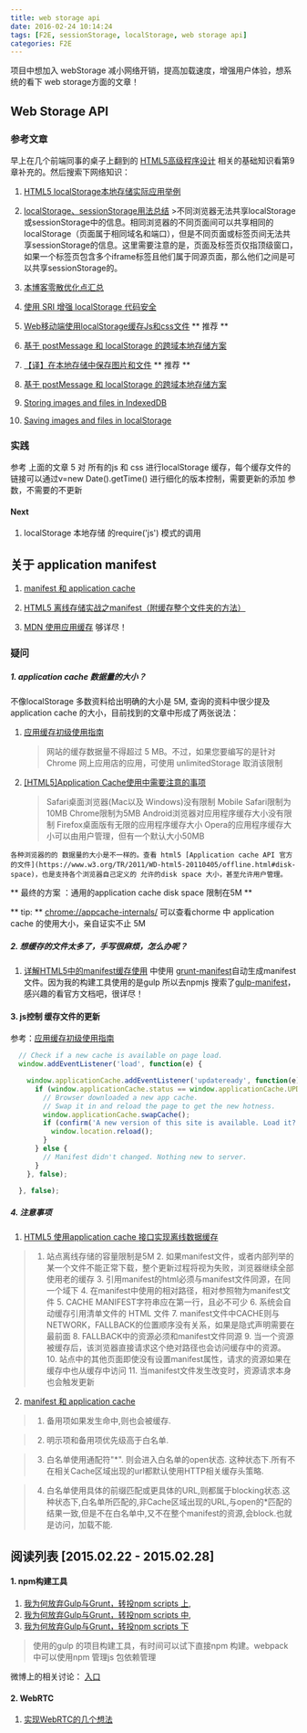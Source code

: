```yaml
---
title: web storage api
date: 2016-02-24 10:14:24
tags: [F2E, sessionStorage, localStorage, web storage api]
categories: F2E
---
```

项目中想加入 webStorage 减小网络开销，提高加载速度，增强用户体验，想系统的看下 web storage方面的文章！
<!-- more -->

## Web Storage API

### 参考文章

早上在几个前端同事的桌子上翻到的 [HTML5高级程序设计](http://book.douban.com/subject/5402708/) 相关的基础知识看第9章补充的。然后搜索下网络知识：

  1. [HTML5 localStorage本地存储实际应用举例](http://www.zhangxinxu.com/wordpress/2011/09/html5-localstorage%E6%9C%AC%E5%9C%B0%E5%AD%98%E5%82%A8%E5%AE%9E%E9%99%85%E5%BA%94%E7%94%A8%E4%B8%BE%E4%BE%8B/)

  2. [localStorage、sessionStorage用法总结](http://adamed.iteye.com/blog/1698740)
    >不同浏览器无法共享localStorage或sessionStorage中的信息。相同浏览器的不同页面间可以共享相同的localStorage（页面属于相同域名和端口），但是不同页面或标签页间无法共享sessionStorage的信息。这里需要注意的是，页面及标签页仅指顶级窗口，如果一个标签页包含多个iframe标签且他们属于同源页面，那么他们之间是可以共享sessionStorage的。

  3. [本博客零散优化点汇总](https://imququ.com/post/summary-of-my-blog-optimization.html)

  4. [使用 SRI 增强 localStorage 代码安全](https://imququ.com/post/enhance-security-for-ls-code.html)

  5. [Web移动端使用localStorage缓存Js和css文件](http://blog.csdn.net/a497785609/article/details/48321405)   ** 推荐 **

  6. [基于 postMessage 和 localStorage 的跨域本地存储方案](http://www.w3ctech.com/topic/284)

  7. [【译】在本地存储中保存图片和文件](http://www.w3ctech.com/topic/767)   ** 推荐 **

  8. [基于 postMessage 和 localStorage 的跨域本地存储方案](http://www.w3ctech.com/topic/284)

  9. [Storing images and files in IndexedDB](https://hacks.mozilla.org/2012/02/storing-images-and-files-in-indexeddb/)

  10. [Saving images and files in localStorage](https://hacks.mozilla.org/2012/02/saving-images-and-files-in-localstorage/)



### 实践

  参考 上面的文章 5 对 所有的js 和 css 进行localStorage 缓存，每个缓存文件的链接可以通过v=new Date().getTime() 进行细化的版本控制，需要更新的添加 参数，不需要的不更新


#### Next

  1. localStorage 本地存储 的require('js') 模式的调用

## 关于 application manifest

  1. [manifest 和 application cache](http://www.cnblogs.com/_franky/archive/2012/11/23/2783947.html)

  2. [HTML5 离线存储实战之manifest（附缓存整个文件夹的方法）](http://www.jnecw.com/p/490)

  3. [MDN 使用应用缓存](https://developer.mozilla.org/zh-CN/docs/Web/HTML/Using_the_application_cache) 够详尽！

### 疑问
##### 1. application cache 数据量的大小？
不像localStorage 多数资料给出明确的大小是 5M, 查询的资料中很少提及 application cache 的大小，目前找到的文章中形成了两张说法：

  1. [应用缓存初级使用指南](http://www.html5rocks.com/zh/tutorials/appcache/beginner/)

     > 网站的缓存数据量不得超过 5 MB。不过，如果您要编写的是针对 Chrome 网上应用店的应用，可使用 unlimitedStorage 取消该限制

  2. [[HTML5]Application Cache使用中需要注意的事项](http://blog.csdn.net/spring21st/article/details/7222390)

     >  Safari桌面浏览器(Mac以及 Windows)没有限制
        Mobile Safari限制为10MB
        Chrome限制为5MB
        Android浏览器对应用程序缓存大小没有限制
        Firefox桌面版有无限的应用程序缓存大小
        Opera的应用程序缓存大小可以由用户管理，但有一个默认大小50MB

    各种浏览器的的 数据量的大小是不一样的。查看 html5 [Application cache API 官方的文件](https://www.w3.org/TR/2011/WD-html5-20110405/offline.html#disk-space)，也是支持各个浏览器自己定义的 允许的disk space 大小，甚至允许用户管理。

  ** 最终的方案 ：通用的application cache disk space 限制在5M **

  ** tip: ** [chrome://appcache-internals/](chrome://appcache-internals/) 可以查看chorme 中 application cache 的使用大小，亲自证实不止 5M


##### 2. 想缓存的文件太多了，手写很麻烦，怎么办呢？

  1. [详解HTML5中的manifest缓存使用](http://www.jb51.net/html5/376884.html) 中使用 [grunt-manifest](https://www.npmjs.com/package/grunt-manifest)自动生成manifest文件。因为我的构建工具使用的是gulp 所以去npmjs 搜索了[gulp-manifest](https://www.npmjs.com/package/gulp-manifest)，感兴趣的看官方文档吧，很详尽！


#### 3. js控制 缓存文件的更新

  参考：[应用缓存初级使用指南](http://www.html5rocks.com/zh/tutorials/appcache/beginner/)
  ``` Javascript
    // Check if a new cache is available on page load.
    window.addEventListener('load', function(e) {

      window.applicationCache.addEventListener('updateready', function(e) {
        if (window.applicationCache.status == window.applicationCache.UPDATEREADY) {
          // Browser downloaded a new app cache.
          // Swap it in and reload the page to get the new hotness.
          window.applicationCache.swapCache();
          if (confirm('A new version of this site is available. Load it?')) {
            window.location.reload();
          }
        } else {
          // Manifest didn't changed. Nothing new to server.
        }
      }, false);

    }, false);

  ```


##### 4. 注意事项

  1. [ HTML5 使用application cache 接口实现离线数据缓存](http://blog.csdn.net/fdipzone/article/details/12718945)

  > 1. 站点离线存储的容量限制是5M
    2. 如果manifest文件，或者内部列举的某一个文件不能正常下载，整个更新过程将视为失败，浏览器继续全部使用老的缓存
    3. 引用manifest的html必须与manifest文件同源，在同一个域下
    4. 在manifest中使用的相对路径，相对参照物为manifest文件
    5. CACHE MANIFEST字符串应在第一行，且必不可少
    6. 系统会自动缓存引用清单文件的 HTML 文件
    7. manifest文件中CACHE则与NETWORK，FALLBACK的位置顺序没有关系，如果是隐式声明需要在最前面
    8. FALLBACK中的资源必须和manifest文件同源
    9. 当一个资源被缓存后，该浏览器直接请求这个绝对路径也会访问缓存中的资源。
    10. 站点中的其他页面即使没有设置manifest属性，请求的资源如果在缓存中也从缓存中访问
    11. 当manifest文件发生改变时，资源请求本身也会触发更新

  2. [manifest 和 application cache](http://www.cnblogs.com/_franky/archive/2012/11/23/2783947.html)

  >  1. 备用项如果发生命中,则也会被缓存.

  >  2. 明示项和备用项优先级高于白名单.

  >  3. 白名单使用通配符"*". 则会进入白名单的open状态. 这种状态下.所有不在相关Cache区域出现的url都默认使用HTTP相关缓存头策略.

  >  4. 白名单使用具体的前缀匹配或更具体的URL,则都属于blocking状态.这种状态下,白名单所匹配的,非Cache区域出现的URL,与open的*匹配的结果一致,但是不在白名单中,又不在整个manifest的资源,会block.也就是访问，加载不能.


## 阅读列表 [2015.02.22 - 2015.02.28]

#### 1. npm构建工具

  1. [我为何放弃Gulp与Grunt，转投npm scripts 上](http://www.infoq.com/cn/news/2016/02/gulp-grunt-npm-scripts-part1),
  2. [我为何放弃Gulp与Grunt，转投npm scripts 中](http://www.infoq.com/cn/news/2016/02/gulp-grunt-npm-scripts-part2),
  3. [我为何放弃Gulp与Grunt，转投npm scripts 下](http://www.infoq.com/cn/news/2016/02/gulp-grunt-npm-scripts-part3)

  > 使用的gulp 的项目构建工具，有时间可以试下直接npm 构建。webpack 中可以使用npm 管理js 包依赖管理

  微博上的相关讨论： [入口](http://weibo.com/1746173800/Dji2uysKB?type=comment#_rnd1456298199966)

#### 2. WebRTC

  1. [实现WebRTC的几个想法](http://www.infoq.com/cn/articles/webrtc-implementation-ideas)

